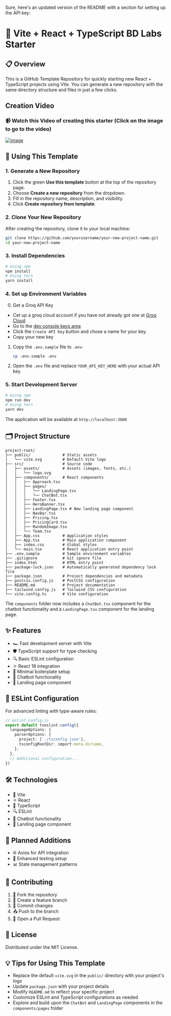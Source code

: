 Sure, here's an updated version of the README with a section for setting up the API key:

# 🚀 Vite + React + TypeScript BD Labs Starter

## 📋 Overview
This is a GitHub Template Repository for quickly starting new React + TypeScript projects using Vite. You can generate a new repository with the same directory structure and files in just a few clicks.

## Creation Video
### 📹 Watch this Video of creating this starter (Click on the image to go to the video)
<a href="https://bloomtech-1.wistia.com/medias/g5javs2omr" target="_blank">![image](https://github.com/user-attachments/assets/dafb827c-0d57-4b7e-bb02-c25331817ac7)</a>

## 🚀 Using This Template
### 1. Generate a New Repository
1. Click the green **Use this template** button at the top of the repository page.
2. Choose **Create a new repository** from the dropdown.
3. Fill in the repository name, description, and visibility.
4. Click **Create repository from template**.

### 2. Clone Your New Repository
After creating the repository, clone it to your local machine:

```bash
git clone https://github.com/yourusername/your-new-project-name.git
cd your-new-project-name
```

### 3. Install Dependencies
```bash
# Using npm
npm install
# Using Yarn
yarn install
```

### 4. Set up Environment Variables
0. Get a Groq API Key
  - Cet up a groq cloud account if you have not already got one at [Groq Cloud](https://groq.com/groqcloud/)
  - Go to the [dev console keys area](https://console.groq.com/keys)
  - Click the `Create API Key` button and chose a name for your key.
  - Copy your new key
1. Copy the `.env.sample` file to `.env`:
   ```bash
   cp .env.sample .env
   ```
2. Open the `.env` file and replace `YOUR_API_KEY_HERE` with your actual API key.

### 5. Start Development Server
```bash
# Using npm
npm run dev
# Using Yarn
yarn dev
```
The application will be available at `http://localhost:3000`

## 🗂️ Project Structure
```
project-root/
├── public/              # Static assets
│   └── vite.svg         # Default Vite logo
├── src/                 # Source code
│   ├── assets/          # Assets (images, fonts, etc.)
│   │   └── logo.svg
│   ├── components/      # React components
│   │   ├── Approach.tsx
│   │   ├── pages/
│   │   │   └── LandingPage.tsx
│   │   │   └── ChatBot.tsx
│   │   ├── Footer.tsx
│   │   ├── HeroBanner.tsx
│   │   ├── LandingPage.tsx # New landing page component
│   │   ├── NavBar.tsx
│   │   ├── Pricing.tsx
│   │   ├── PricingCard.tsx
│   │   ├── RandomImage.tsx
│   │   └── Team.tsx
│   ├── App.css          # Application styles
│   ├── App.tsx          # Main application component
│   ├── index.css        # Global styles
│   └── main.tsx         # React application entry point
├── .env.sample          # Sample environment variables
├── .gitignore           # Git ignore file
├── index.html           # HTML entry point
├── package-lock.json    # Automatically generated dependency lock file
├── package.json         # Project dependencies and metadata
├── postcss.config.js    # PostCSS configuration
├── README.md            # Project documentation
├── tailwind.config.js   # Tailwind CSS configuration
└── vite.config.ts       # Vite configuration
```

The `components` folder now includes a `ChatBot.tsx` component for the chatbot functionality and a `LandingPage.tsx` component for the landing page.

## ✨ Features
- 🏎️ Fast development server with Vite
- 🛡️ TypeScript support for type checking
- 🔍 Basic ESLint configuration
- ⚛️ React 18 integration
- 🧩 Minimal boilerplate setup
- 💬 Chatbot functionality
- 📖 Landing page component

## 🔬 ESLint Configuration
For advanced linting with type-aware rules:
```typescript
// eslint.config.js
export default tseslint.config({
  languageOptions: {
    parserOptions: {
      project: ['./tsconfig.json'],
      tsconfigRootDir: import.meta.dirname,
    },
  },
  // Additional configuration...
})
```

## 🛠️ Technologies
- 🚀 Vite
- ⚛️ React
- 📘 TypeScript
- 🔍 ESLint
- 💬 Chatbot functionality
- 📖 Landing page component

## 🔮 Planned Additions
- 🌐 Axios for API integration
- 🧪 Enhanced testing setup
- 📊 State management patterns

## 🤝 Contributing
1. 🍴 Fork the repository
2. 🌿 Create a feature branch
3. 💾 Commit changes
4. 📤 Push to the branch
5. 🔀 Open a Pull Request

## 📄 License
Distributed under the MIT License.

## 💡 Tips for Using This Template
- Replace the default `vite.svg` in the `public/` directory with your project's logo
- Update `package.json` with your project details
- Modify `README.md` to reflect your specific project
- Customize ESLint and TypeScript configurations as needed
- Explore and build upon the `ChatBot` and `LandingPage` components in the `components/pages` folder
